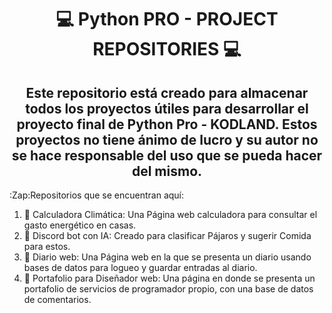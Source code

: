 <div align="center">
<h1>💻 Python PRO - PROJECT REPOSITORIES 💻</h1>
<h2>Este repositorio está creado para almacenar todos los proyectos útiles para desarrollar el proyecto final de Python Pro - KODLAND. Estos proyectos no tiene ánimo de lucro y su autor no se hace responsable del uso que se pueda hacer del mismo.</h2>
</div>

:Zap:Repositorios que se encuentran aquí:

<!--START_SECTION:activity-->
1. 🎉 Calculadora Climática:  Una Página web calculadora para consultar el gasto energético en casas.
2. 🎉 Discord bot con IA: Creado para clasificar Pájaros y sugerir Comida para estos.
3. 🎉 Diario web: Una Página web en la que se presenta un diario usando bases de datos para logueo y guardar entradas al diario. 
4. 🎉 Portafolio para Diseñador web: Una página en donde se presenta un portafolio de servicios de programador propio, con una base de datos de comentarios. 
<!--END_SECTION:activity-->
